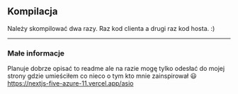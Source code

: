 ## Kompilacja

Należy skompilować dwa razy. Raz kod clienta a drugi raz kod hosta. :)

----

### Małe informacje

Planuje dobrze opisać to readme ale na razie mogę tylko odesłać do mojej strony gdzie umieściłem co nieco o tym kto mnie zainspirował 😃 https://nextjs-five-azure-11.vercel.app/asio
